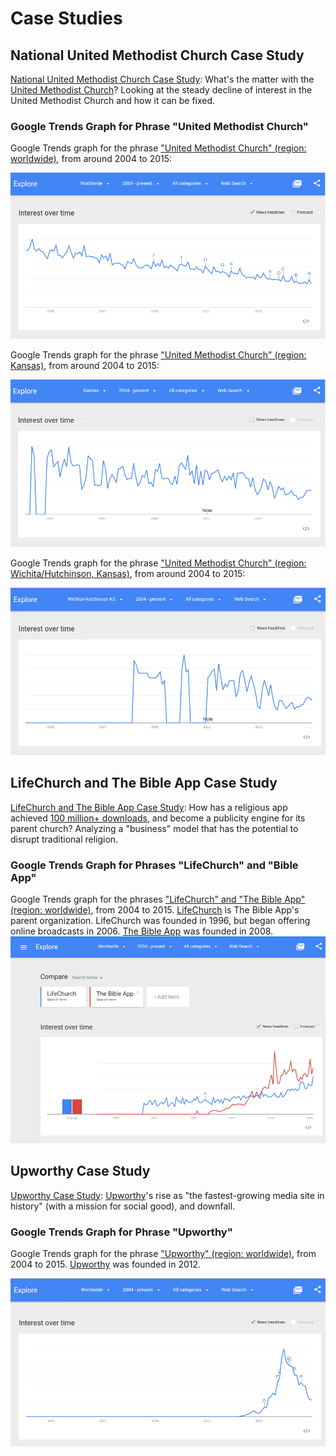 # Case Studies

## National United Methodist Church Case Study

[National United Methodist Church Case Study](national_united_methodist_church.md): What's the matter with the [United Methodist Church](http://www.umc.org)? Looking at the steady decline of interest in the United Methodist Church and how it can be fixed. 

### Google Trends Graph for Phrase "United Methodist Church"

Google Trends graph for the phrase ["United Methodist Church" (region: worldwide)](http://www.google.com/trends/explore#q=United%20Methodist%20Church), from around 2004 to 2015: 

![](google-maps-and-trends/google-trends-united-methodist-church-worldwide.png)

Google Trends graph for the phrase ["United Methodist Church" (region: Kansas)](http://www.google.com/trends/explore#geo=US-KS&q=United+Methodist+Church), from around 2004 to 2015: 

![](google-maps-and-trends/google-trends-united-methodist-church-kansas.png)

Google Trends graph for the phrase ["United Methodist Church" (region: Wichita/Hutchinson, Kansas)](http://www.google.com/trends/explore#geo=US-KS-678&q=United+Methodist+Church), from around 2004 to 2015: 

![](google-maps-and-trends/google-trends-united-methodist-church-wichita-hutchinson.png)

## LifeChurch and The Bible App Case Study

[LifeChurch and The Bible App Case Study](lifechurch_and_the_bible_app_case_study.md): How has a religious app achieved [100 million+ downloads](http://www.businessinsider.com/youversion-bible-app-has-100-million-downloads-2013-7), and become a publicity engine for its parent church? Analyzing a "business" model that has the potential to disrupt traditional religion.

### Google Trends Graph for Phrases "LifeChurch" and "Bible App"

Google Trends graph for the phrases ["LifeChurch" and "The Bible App" (region: worldwide)](http://www.google.com/trends/explore#q=LifeChurch%2C%20The%20Bible%20App&cmpt=q&tz=), from 2004 to 2015. [LifeChurch](http://en.wikipedia.org/wiki/LifeChurch.tv) is The Bible App's parent organization. LifeChurch was founded in 1996, but began offering online broadcasts in 2006. [The Bible App](https://www.bible.com/app) was founded in 2008. 
![](google-maps-and-trends/google-trends-lifechurch-and-the-bible-app.png)

## Upworthy Case Study

[Upworthy Case Study](upworthy_case_study.md): [Upworthy](http://www.upworthy.com)'s rise as "the fastest-growing media site in history" (with a mission for social good), and downfall.

### Google Trends Graph for Phrase "Upworthy"

Google Trends graph for the phrase ["Upworthy" (region: worldwide)](http://www.google.com/trends/explore#q=Upworthy), from 2004 to 2015. [Upworthy](http://www.upworthy.com) was founded in 2012. 

![](google-maps-and-trends/google-trends-upworthy-worldwide.png)